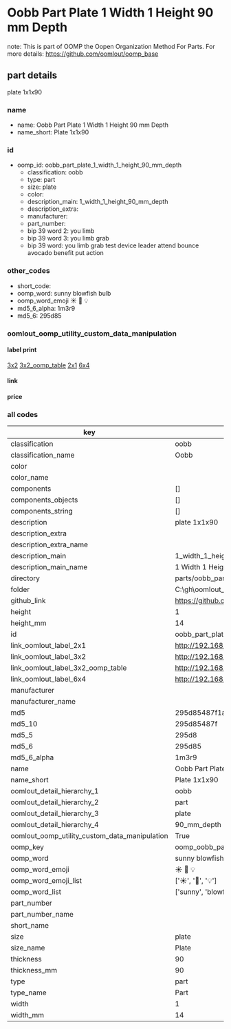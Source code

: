 # Oobb Part Plate 1 Width 1 Height 90 mm Depth  

note: This is part of OOMP the Oopen Organization Method For Parts. For more details: https://github.com/oomlout/oomp_base

##  part details
  



plate 1x1x90



### name
* name: Oobb Part Plate 1 Width 1 Height 90 mm Depth
* name_short: Plate 1x1x90 
### id
* oomp_id: oobb_part_plate_1_width_1_height_90_mm_depth
  * classification: oobb
  * type: part
  * size: plate
  * color: 
  * description_main: 1_width_1_height_90_mm_depth
  * description_extra: 
  * manufacturer: 
  * part_number: 
  * bip 39 word 2: you limb
  * bip 39 word 3: you limb grab
  * bip 39 word: you limb grab test device leader attend bounce avocado benefit put action

### other_codes
* short_code: 
* oomp_word: sunny blowfish bulb
* oomp_word_emoji :sunny: :blowfish: :bulb:
* md5_6_alpha: 1m3r9
* md5_6: 295d85






### oomlout_oomp_utility_custom_data_manipulation
#### label print
[3x2](http://192.168.1.245:1112/?label=oomp%201m3r9)
[3x2_oomp_table](http://192.168.1.108:1112/?label=oomp%201m3r9)
[2x1](http://192.168.1.242:1112/?label=oomp%201m3r9)
[6x4](http://192.168.1.55:1112/?label=oomp%201m3r9)    

#### link

                              

#### price







### all codes 
| key | value |  
| --- | --- |  
| classification | oobb |  
| classification_name | Oobb |  
| color |  |  
| color_name |  |  
| components | [] |  
| components_objects | [] |  
| components_string | [] |  
| description | plate 1x1x90 |  
| description_extra |  |  
| description_extra_name |  |  
| description_main | 1_width_1_height_90_mm_depth |  
| description_main_name | 1 Width 1 Height 90 mm Depth |  
| directory | parts/oobb_part_plate_1_width_1_height_90_mm_depth |  
| folder | C:\gh\oomlout_oobb_version_4_generated_parts\things\oobb_part_plate_1_width_1_height_90_mm_depth |  
| github_link | https://github.com/oomlout/oomlout_oomp_part_src/tree/main/parts/oobb_part_plate_1_width_1_height_90_mm_depth |  
| height | 1 |  
| height_mm | 14 |  
| id | oobb_part_plate_1_width_1_height_90_mm_depth |  
| link_oomlout_label_2x1 | http://192.168.1.242:1112/?label=oomp%201m3r9 |  
| link_oomlout_label_3x2 | http://192.168.1.245:1112/?label=oomp%201m3r9 |  
| link_oomlout_label_3x2_oomp_table | http://192.168.1.108:1112/?label=oomp%201m3r9 |  
| link_oomlout_label_6x4 | http://192.168.1.55:1112/?label=oomp%201m3r9 |  
| manufacturer |  |  
| manufacturer_name |  |  
| md5 | 295d85487f1a61d1fa1e5df8caa077f9 |  
| md5_10 | 295d85487f |  
| md5_5 | 295d8 |  
| md5_6 | 295d85 |  
| md5_6_alpha | 1m3r9 |  
| name | Oobb Part Plate 1 Width 1 Height 90 mm Depth |  
| name_short | Plate 1x1x90  |  
| oomlout_detail_hierarchy_1 | oobb |  
| oomlout_detail_hierarchy_2 | part |  
| oomlout_detail_hierarchy_3 | plate |  
| oomlout_detail_hierarchy_4 | 90_mm_depth |  
| oomlout_oomp_utility_custom_data_manipulation | True |  
| oomp_key | oomp_oobb_part_plate_1_width_1_height_90_mm_depth |  
| oomp_word | sunny blowfish bulb |  
| oomp_word_emoji | :sunny: :blowfish: :bulb: |  
| oomp_word_emoji_list | [':sunny:', ':blowfish:', ':bulb:'] |  
| oomp_word_list | ['sunny', 'blowfish', 'bulb'] |  
| part_number |  |  
| part_number_name |  |  
| short_name |  |  
| size | plate |  
| size_name | Plate |  
| thickness | 90 |  
| thickness_mm | 90 |  
| type | part |  
| type_name | Part |  
| width | 1 |  
| width_mm | 14 |  
